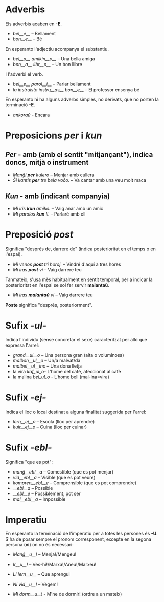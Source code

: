 # Adverbis

Els adverbis acaben en __-E__.

- *bel__e__*   – Bellament
- *bon__e__*   – Bé

En esperanto l'adjectiu acompanya el substantiu.
- *bel__a__ amikin__o__* – Una bella amiga
- *bon__a__ libr__o__* – Un bon llibre

I l'adverbi el verb.
- *bel__e__ parol__i__* – Parlar bellament
- *la instruisto instru__as__ bon__e__* – El professor ensenya bé

En esperanto hi ha alguns adverbs simples, no derivats, que no porten la terminació __-E__.
- *ankoraŭ* - Encara

# Preposicions *per* i *kun*

## *Per* - amb (amb el sentit "mitjançant"),  indica doncs, mitjà o instrument
- *Manĝi __per__ kulero*             – Menjar amb cullera
- *Ŝi kantis __per__ tre bela voĉo.* – Va cantar amb una veu molt maca
 
## *Kun* - amb (indicant companyia)        
- *Mi iris __kun__ amiko.*    	  – Vaig anar amb un amic
- *Mi parolos __kun__ li.*       – Parlaré amb ell

# Preposició *post*

Significa "després de, darrere de" (indica posterioritat en el temps o en l'espai).

- *Mi venos __post__ tri horoj.*   – Vindré d'aquí a tres hores
- *Mi iras __post__ vi*            – Vaig darrere teu

Tanmateix, s'usa mès habitualment en sentit temporal, per a indicar la posterioritat en l'espai se sol fer servir  __malantaŭ__.

- *Mi iras __malantaŭ__ vi* – Vaig darrere teu

__Poste__ significa "després, posteriorment".
 
# Sufix *-ul-*

Indica l'individu (sense concretar el sexe) caracteritzat per allò que expressa l'arrel:

- *grand__ul__o*	– Una persona gran (alta o voluminosa)
- *malbon__ul__o*	– Un/a malvat/da
- *malbel__ul__ino*	– Una dona lletja
- la vira *kaf_ul_o*- L'home del cafè, afeccionat al cafè 
- la malina *bel_ul_o* - L'home bell (mal-ina=vira)

# Sufix *-ej-*

Indica el lloc o local destinat a alguna finalitat suggerida per l'arrel:

- *lern__ej__o*  – Escola (lloc per aprendre)
- *kuir__ej__o*  – Cuina (lloc per cuinar)

# Sufix *-ebl-*

Significa "que es pot":

- *manĝ__ebl__a*    – Comestible (que es pot menjar)
- *vid__ebl__a*     – Visible (que es pot veure)
- *kompren__ebl__e* – Comprensible (que es pot comprendre)
- *__ebl__a*        – Possible
- *__ebl__e*        – Possiblement, pot ser
- *mal__ebl__a*     – Impossible

# Imperatiu

En esperanto la terminació de l'imperatiu per a totes les persones és __-U__. S'ha de posar sempre el pronom corresponent, excepte en la segona persona (__vi__) on no és necessari:

- *Manĝ__u__!*   – Menja!/Mengeu!
- *Ir__u__!*     – Ves-hi!/Marxa!/Aneu!/Marxeu!

- *Li lern__u__* – Que aprengui
- *Ni vid__u__!* – Vegem!
- *Mi dorm__u__!* - M'he de dormir! (ordre a un mateix)

